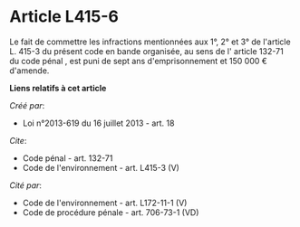 # Article L415-6

Le fait de commettre les infractions mentionnées aux 1°, 2° et 3° de l'article L. 415-3 du présent code en bande organisée,
au sens de l' article 132-71 du code pénal , est puni de sept ans d'emprisonnement et 150 000 € d'amende.

**Liens relatifs à cet article**

_Créé par_:

  - Loi n°2013-619 du 16 juillet 2013 - art. 18

_Cite_:

  - Code pénal - art. 132-71
  - Code de l'environnement - art. L415-3 (V)

_Cité par_:

  - Code de l'environnement - art. L172-11-1 (V)
  - Code de procédure pénale - art. 706-73-1 (VD)

